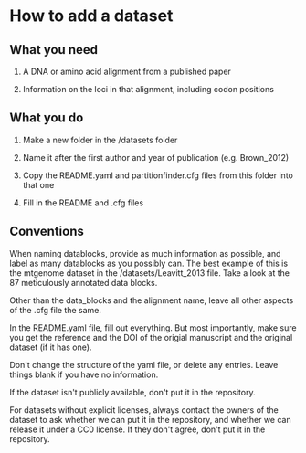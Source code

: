 How to add a dataset
====================

What you need
-------------

1. A DNA or amino acid alignment from a published paper

2. Information on the loci in that alignment, including codon positions


What you do
-----------

1. Make a new folder in the /datasets folder

2. Name it after the first author and year of publication (e.g. Brown_2012)

3. Copy the README.yaml and partitionfinder.cfg files from this folder into that one

4. Fill in the README and .cfg files


Conventions
-----------

When naming datablocks, provide as much information as possible, and label as many 
datablocks as you possibly can. The best example of this is the mtgenome dataset in the 
/datasets/Leavitt_2013 file. Take a look at the 87 meticulously annotated data blocks.

Other than the data_blocks and the alignment name, leave all other aspects of the .cfg 
file the same.

In the README.yaml file, fill out everything. But most importantly, make sure you get the
reference and the DOI of the origial manuscript and the original dataset (if it has one).

Don't change the structure of the yaml file, or delete any entries. Leave things blank if 
you have no information.

If the dataset isn't publicly available, don't put it in the repository.

For datasets without explicit licenses, always contact the owners of the dataset to ask 
whether we can put it in the repository, and whether we can release it under a CC0 license.
If they don't agree, don't put it in the repository.
